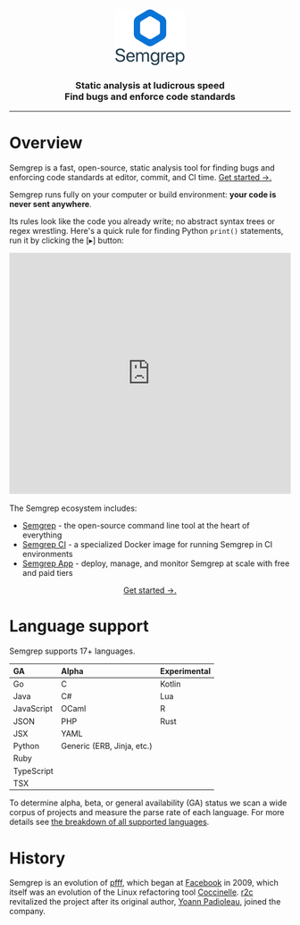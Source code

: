 </br>
<p align="center">
  <a href="https://semgrep.dev">
    <img src="https://raw.githubusercontent.com/returntocorp/semgrep/develop/semgrep.svg" style="height: 100px" alt="Semgrep logo"/>
  </a>
</p>
<h3 align="center">Static analysis at ludicrous speed<br />Find bugs and enforce code standards</h3>

---
# Overview

Semgrep is a fast, open-source, static analysis tool for finding bugs and enforcing code standards at editor, commit, and CI time. [Get started →.](getting-started.md)

Semgrep runs fully on your computer or build environment: **your code is never sent anywhere**. 

Its rules look like the code you already write; no abstract syntax trees or regex wrestling. Here's a quick rule for finding Python `print()` statements, run it by clicking the [▸] button:

<iframe title="Semgrep example no prints" src="https://semgrep.dev/embed/editor?snippet=ievans:print-to-logger" width="100%" height="432px" frameborder="0"></iframe>
</br>
    
The Semgrep ecosystem includes:

* [Semgrep](getting-started.md) - the open-source command line tool at the heart of everything
* [Semgrep CI](semgrep-ci.md) - a specialized Docker image for running Semgrep in CI environments
* [Semgrep App](https://semgrep.dev/manage) - deploy, manage, and monitor Semgrep at scale with free and paid tiers

<p align="center">
  <a href="/getting-started"> Get started →. </a>
</p>

# Language support

Semgrep supports 17+ languages.

| GA         | Alpha                      | Experimental |
|:---------- |:---------------------------|:-------------|
| Go         | C                          | Kotlin       |
| Java       | C#                         | Lua          |
| JavaScript | OCaml                      | R            |
| JSON       | PHP                        | Rust         |
| JSX        | YAML                       |              |
| Python     | Generic (ERB, Jinja, etc.) |              |
| Ruby       |                            |              |
| TypeScript |                            |              |
| TSX        |                            |              |

To determine alpha, beta, or general availability (GA) status we scan a wide corpus of projects and measure the parse rate of each language. For more details see [the breakdown of all supported languages](status.md).

# History

Semgrep is an evolution of [pfff](https://github.com/returntocorp/pfff/), which began at [Facebook](https://github.com/facebookarchive/pfff) in 2009, which itself was an evolution of the Linux refactoring tool [Coccinelle](https://en.wikipedia.org/wiki/Coccinelle_(software)). [r2c](https://r2c.dev/team) revitalized the project after its original author, [Yoann Padioleau](https://github.com/aryx), joined the company.
